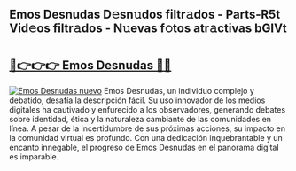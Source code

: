 ## Emos Desnudas D𝚎sn𝚞dos filtr𝚊dos - Parts-R5t Vid𝚎os filtr𝚊dos - N𝚞evas f𝚘tos atr𝚊ctivas bGIVt

# <h2><a href="http://mb2ho0.tromn.icu/?c=Emos+Desnudas">🔗👉👉👉 Emos Desnudas 🔗🔗</a></h2>

[![Emos Desnudas nuevo](https://i.imgur.com/pEAQMta.gif)](http://mb2ho0.tromn.icu/?c=Emos+Desnudas)
Emos Desnudas, un individuo complejo y debatido, desafía la descripción fácil. Su uso innovador de los medios digitales ha cautivado y enfurecido a los observadores, generando debates sobre identidad, ética y la naturaleza cambiante de las comunidades en línea. A pesar de la incertidumbre de sus próximas acciones, su impacto en la comunidad virtual es profundo. Con una dedicación inquebrantable y un encanto innegable, el progreso de Emos Desnudas en el panorama digital es imparable.
